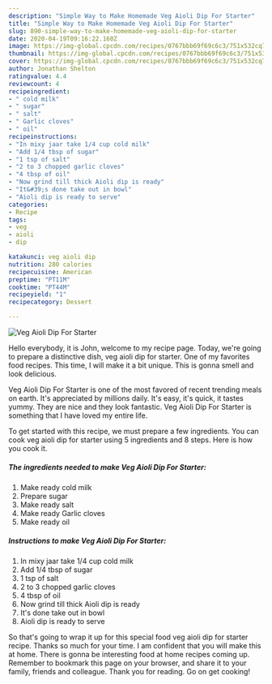 ```yaml
---
description: "Simple Way to Make Homemade Veg Aioli Dip For Starter"
title: "Simple Way to Make Homemade Veg Aioli Dip For Starter"
slug: 890-simple-way-to-make-homemade-veg-aioli-dip-for-starter
date: 2020-04-19T09:16:22.160Z
image: https://img-global.cpcdn.com/recipes/0767bbb69f69c6c3/751x532cq70/veg-aioli-dip-for-starter-recipe-main-photo.jpg
thumbnail: https://img-global.cpcdn.com/recipes/0767bbb69f69c6c3/751x532cq70/veg-aioli-dip-for-starter-recipe-main-photo.jpg
cover: https://img-global.cpcdn.com/recipes/0767bbb69f69c6c3/751x532cq70/veg-aioli-dip-for-starter-recipe-main-photo.jpg
author: Jonathan Shelton
ratingvalue: 4.4
reviewcount: 4
recipeingredient:
- " cold milk"
- " sugar"
- " salt"
- " Garlic cloves"
- " oil"
recipeinstructions:
- "In mixy jaar take 1/4 cup cold milk"
- "Add 1/4 tbsp of sugar"
- "1 tsp of salt"
- "2 to 3 chopped garlic cloves"
- "4 tbsp of oil"
- "Now grind till thick Aioli dip is ready"
- "It&#39;s done take out in bowl"
- "Aioli dip is ready to serve"
categories:
- Recipe
tags:
- veg
- aioli
- dip

katakunci: veg aioli dip 
nutrition: 280 calories
recipecuisine: American
preptime: "PT11M"
cooktime: "PT44M"
recipeyield: "1"
recipecategory: Dessert

---
```



![Veg Aioli Dip For Starter](https://img-global.cpcdn.com/recipes/0767bbb69f69c6c3/751x532cq70/veg-aioli-dip-for-starter-recipe-main-photo.jpg)

Hello everybody, it is John, welcome to my recipe page. Today, we're going to prepare a distinctive dish, veg aioli dip for starter. One of my favorites food recipes. This time, I will make it a bit unique. This is gonna smell and look delicious.

Veg Aioli Dip For Starter is one of the most favored of recent trending meals on earth. It's appreciated by millions daily. It's easy, it's quick, it tastes yummy. They are nice and they look fantastic. Veg Aioli Dip For Starter is something that I have loved my entire life.




To get started with this recipe, we must prepare a few ingredients. You can cook veg aioli dip for starter using 5 ingredients and 8 steps. Here is how you cook it.

<!--inarticleads1-->

##### The ingredients needed to make Veg Aioli Dip For Starter:

1. Make ready  cold milk
1. Prepare  sugar
1. Make ready  salt
1. Make ready  Garlic cloves
1. Make ready  oil




<!--inarticleads2-->

##### Instructions to make Veg Aioli Dip For Starter:

1. In mixy jaar take 1/4 cup cold milk
1. Add 1/4 tbsp of sugar
1. 1 tsp of salt
1. 2 to 3 chopped garlic cloves
1. 4 tbsp of oil
1. Now grind till thick Aioli dip is ready
1. It&#39;s done take out in bowl
1. Aioli dip is ready to serve




So that's going to wrap it up for this special food veg aioli dip for starter recipe. Thanks so much for your time. I am confident that you will make this at home. There is gonna be interesting food at home recipes coming up. Remember to bookmark this page on your browser, and share it to your family, friends and colleague. Thank you for reading. Go on get cooking!
